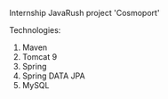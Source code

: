 Internship JavaRush project 'Cosmoport'

Technologies:
1. Maven
2. Tomcat 9
3. Spring
4. Spring DATA JPA
5. MySQL